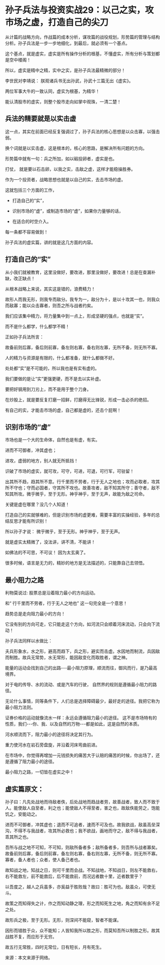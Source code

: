 # 孙子兵法与投资实战29：以己之实，攻市场之虚，打造自己的尖刀

从计篇的战略方向，作战篇的成本分析，谋攻篇的战役规划，形势篇的管理与结构分析。孙子兵法是一步一步地细化，到最后，就必须有一个基点。

这个基点，就是虚实，虚实是所有操作分析的根基，不懂虚实，所有分析与策划都是空中楼阁！

所以，虚实是精中之精，实中之实，是孙子兵法最精微的部分！

李世民对李靖说： 朕观诸兵书无出孙武，孙武十三篇无出《虚实》。

两位军事大牛的一致认同，虚实为根基，为精华！

能认清股市的虚实，则整个股市走向如掌中观珠，一清二楚！

## 兵法的精要就是以实击虚
这一点，其实在前面已经反复强调过了，孙子兵法的核心思想是以众击寡，以强击弱。

换个词就是以实击虚，这是根本的，核心的思路，是解决所有问题的方向。

形势篇中就有一句：兵之所加，如以碫投卵者，虚实是也。

打仗， 就是要以石击卵，以我之实，击敌之虚，这样才能稳操胜券。

作为一个投资者，战略思想也就是以自己的实，去击市场的虚。

这就包括三个方面的工作，

- 打造自己的“实”，

- 识别市场的“虚”，或制造市场的“虚”，如果你力量够的话，

- 在适合的时空介入。

每一条都不容易做到！

孙子兵法的虚实篇，讲的就是这几方面的内容。

## 打造自己的“实”
从小我们就被教育，这里没做好，要改进，那里没做好，要改进！总是在查漏补缺，改正缺点！

从根本战略上来说，其实这是错的，浪费精力！

故形人而我无形，则我专而敌分。我专为一，敌分为十，是以十攻其一也，则我众而敌寡；能以众击寡者，则吾之所与战者约矣。

我们应该集中精力，将力量集中到一点上，形成坚硬的强点，也就是“实”。

而不是什么都学，什么都学不精！

正如孙子兵法所言：

故备前则后寡，备后则前寡，备左则右寡，备右则左寡，无所不备，则无所不寡。

人的精力与资源是有限的，什么都准备，就什么都做不好。

处处都“实”是不可能的，所以我也是有实有虚的。

我们要做的是让“实”更强更硬，而不是去以实补虚。

要把好钢用到刀刃上，而不是用于整个刀身。

在炒股上，就是要反复打磨一招鲜，打磨得无比锋锐，形成一击必杀的绝招。

有自己的实，才能击市场的虚，自己都是虚的，还击个屁啊！

## 识别市场的“虚”
市场也是一个大的生命体，自然也是有虚，有实。

进而不可御者，冲其虚也；

进攻，虚弱的地方，别人就无所抵挡！

识破了市场的虚实，就可攻，可守，可进，可退，可行军，可驻留！

出其所不趋，趋其所不意。行千里而不劳者，行于无人之地也；攻而必取者，攻其所不守也；守而必固者，守其所不攻也。故善攻者，敌不知其所守；善守者，敌不知其所攻。微乎微乎，至于无形。神乎神乎，至于无声，故能为敌之司命。

关键是虚在哪里？没几个人知道！

打造自己的实就够难的，但是识别市场的虚更难，需要丰富的实操经验，多年的总结反思才能有所识别！

所以孙子才说： 微乎微乎，至于无形。神乎神乎，至于无声。

就是虚实太精微了，没法讲，讲不清，不能讲！

如佛法的不可思，不可议！ 因为太玄奥了。

很多时候，语言是无力的，精妙的地方是无法描述的，只能靠自己去领悟。


## 最小阻力之路
利物莫说过: 股票总是沿着阻力最小的方向运动。

和“ 行千里而不劳者，行于无人之地也” 这一句完全是一个意思！

趋势总是走向阻力最小的方向！

它没有别的方向可走，它只能走这个方向，如河流只会顺着河床流动，只会向下流动！

孙子兵法同样以水做比：

夫兵形象水，水之形，避高而趋下，兵之形，避实而击虚。水因地而制流，兵因敌而制胜。故兵无常势，水无常形，能因敌变化而取胜者，谓之神。

能量的运动会找到自己的出路---最小阻力原理，顺流而往，御风而行，是乃最高境界。

对于电的传导、水的流动、或是汽车的行驶， 自然界的规则是遵循最小阻力的路径。 

无论什么事情，同等条件下，人们总是选择障碍最少，最好走的途径。我把它称为最小阻力法则。

证券价格的运动就像流水一样：永远会遵循阻力最小的途径。 这不是市场特有的性质，我们---你、我、以及自然的万物---都是如此，这是自然的本质。

河水顺流而下，阻力最小的途径将决定其行为。

重力使河水在岩石旁盘旋，并沿着河床弯曲前进。

在市场中，你觉得再增加一元钱损失的痛苦大于认赔的痛苦的时候，你出场了，还是遵循了阻力最小的途径。

最小阻力之路，一切皆在虚实之中！

## 虚实篇原文：
孙子曰：凡先处战地而待敌者佚，后处战地而趋战者劳，故善战者，致人而不致于人。能使敌人自至者，利之也；能使敌人不得至者，害之也，故敌佚能劳之，饱能饥之，安能动之。

进而不可御者，冲其虚也；退而不可追者，速而不可及也。故我欲战，敌虽高垒深沟，不得不与我战者，攻其所必救也；我不欲战，画地而守之，敌不得与我战者，乖其所之也。

吾所与战之地不可知，不可知，则敌所备者多；敌所备者多，则吾所与战者寡矣。故备前则后寡，备后则前寡，备左则右寡，备右则左寡，无所不备，则无所不寡。寡者，备人者也；众者，使人备己者也。

故知战之地，知战之日，则可千里而会战。不知战地，不知战日，则左不能救右，右不能救左，前不能救后，后不能救前，而况远者数十里，近者数里乎？

以吾度之，越人之兵虽多，亦奚益于胜败哉？故曰：胜可为也。敌虽众，可使无斗。

故策之而知得失之计，作之而知动静之理，形之而知死生之地，角之而知有余不足之处。

故形兵之极，至于无形。无形，则深间不能窥，智者不能谋。

因形而错胜于众，众不能知；人皆知我所以胜之形，而莫知吾所以制胜之形。故其战胜不复，而应形于无穷。

故五行无常胜，四时无常位，日有短长，月有死生。

来源：本文来源于网络。
